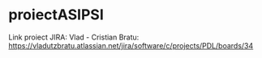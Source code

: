 # proiectASIPSI

Link proiect JIRA:
Vlad - Cristian Bratu: https://vladutzbratu.atlassian.net/jira/software/c/projects/PDL/boards/34
